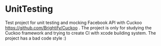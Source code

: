 # UnitTesting
Test project for unit testing and mocking Facebook API with Cuckoo https://github.com/Brightify/Cuckoo .
The project is only for studying the Cuckoo framework and trying to create CI with xcode building system. The project has a bad code style :)
